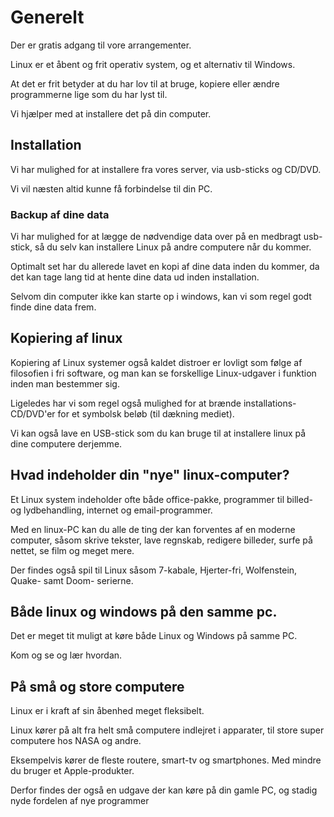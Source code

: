 # Generelt

Der er gratis adgang til vore arrangementer.

Linux er et åbent og frit operativ system, og et alternativ til Windows.

At det er frit betyder at du har lov til at bruge, kopiere eller ændre programmerne lige som du har lyst til.

Vi hjælper med at installere det på din computer.

## Installation

Vi har mulighed for at installere fra vores server, via usb-sticks og CD/DVD.

Vi vil næsten altid kunne få forbindelse til din PC.

### Backup af dine data

Vi har mulighed for at lægge de nødvendige data over på en medbragt usb-stick, så du selv kan installere Linux på
andre computere når du kommer.

Optimalt set har du allerede lavet en kopi af dine data inden du kommer, da det
kan tage lang tid at hente dine data ud inden installation.

Selvom din computer ikke kan starte op i windows, kan vi som regel godt finde dine data frem.

## Kopiering af linux

Kopiering af Linux systemer også kaldet distroer er lovligt som følge af filosofien i fri software,
og man kan se forskellige Linux-udgaver i funktion inden man bestemmer sig.

Ligeledes har vi som regel også mulighed for at brænde installations-CD/DVD'er for et symbolsk beløb (til dækning mediet).

Vi kan også lave en USB-stick som du kan bruge til at installere linux på dine computere derjemme.

## Hvad indeholder din "nye" linux-computer?

Et Linux system indeholder ofte både office-pakke, programmer til billed- og lydbehandling, internet og email-programmer.

Med en linux-PC kan du alle de ting der kan forventes af en moderne computer, såsom skrive tekster, lave regnskab,
redigere billeder, surfe på nettet, se film og meget mere.

Der findes også spil til Linux såsom 7-kabale, Hjerter-fri, Wolfenstein, Quake- samt Doom- serierne.

## Både linux og windows på den samme pc.

Det er meget tit muligt at køre både Linux og Windows på samme PC.

Kom og se og lær hvordan.

## På små og store computere

Linux er i kraft af sin åbenhed meget fleksibelt.

Linux kører på alt fra helt små computere indlejret i apparater, til store super computere hos NASA og andre.

Eksempelvis kører de fleste routere, smart-tv og smartphones. Med mindre du bruger et Apple-produkter.

Derfor findes der også en udgave der kan køre på din gamle PC, og stadig nyde fordelen af nye programmer
